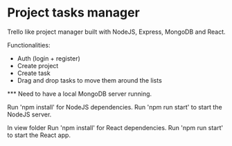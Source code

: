 # Project tasks manager

Trello like project manager built with NodeJS, Express, MongoDB and React.

Functionalities:
- Auth (login + register)
- Create project
- Create task
- Drag and drop tasks to move them around the lists

*** Need to have a local MongoDB server running.

Run 'npm install' for NodeJS dependencies.
Run 'npm run start' to start the NodeJS server.

In view folder
Run 'npm install' for React dependencies.
Run 'npm run start' to start the React app.
